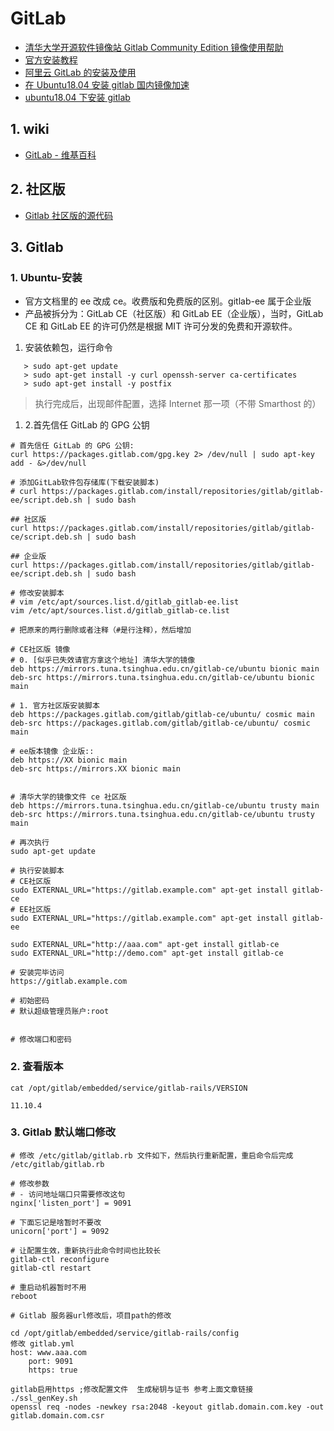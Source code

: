 # GitLab

- [清华大学开源软件镜像站 Gitlab Community Edition 镜像使用帮助](https://mirror.tuna.tsinghua.edu.cn/help/gitlab-ce/)
- [官方安装教程](https://about.gitlab.com/install/#ubuntu)
- [阿里云 GitLab 的安装及使用](https://blog.csdn.net/anaitudou/article/details/80388161)
- [在 Ubuntu18.04 安装 gitlab 国内镜像加速](http://ccimage.cn/2018-05/ubuntu18-04-install-gitlab-chinese-mirror.html#comment-115)
- [ubuntu18.04 下安装 gitlab](https://blog.csdn.net/u012838045/article/details/80881243)

## 1. wiki

- [GitLab - 维基百科](https://zh.wikipedia.org/wiki/GitLab)

## 2. 社区版

- [Gitlab 社区版的源代码](https://gitlab.com/gitlab-org/gitlab-ce/)

## 3. Gitlab

### 1. Ubuntu-安装

- 官方文档里的 ee 改成 ce。收费版和免费版的区别。gitlab-ee 属于企业版
- 产品被拆分为：GitLab CE（社区版）和 GitLab EE（企业版），当时，GitLab CE 和 GitLab EE 的许可仍然是根据 MIT 许可分发的免费和开源软件。

1. 安装依赖包，运行命令

```shell
   > sudo apt-get update
   > sudo apt-get install -y curl openssh-server ca-certificates
   > sudo apt-get install -y postfix
```

> 执行完成后，出现邮件配置，选择 Internet 那一项（不带 Smarthost 的）

1. 2.首先信任 GitLab 的 GPG 公钥

```shell
# 首先信任 GitLab 的 GPG 公钥:
curl https://packages.gitlab.com/gpg.key 2> /dev/null | sudo apt-key add - &>/dev/null

# 添加GitLab软件包存储库(下载安装脚本)
# curl https://packages.gitlab.com/install/repositories/gitlab/gitlab-ee/script.deb.sh | sudo bash

## 社区版
curl https://packages.gitlab.com/install/repositories/gitlab/gitlab-ce/script.deb.sh | sudo bash

## 企业版
curl https://packages.gitlab.com/install/repositories/gitlab/gitlab-ee/script.deb.sh | sudo bash

# 修改安装脚本
# vim /etc/apt/sources.list.d/gitlab_gitlab-ee.list
vim /etc/apt/sources.list.d/gitlab_gitlab-ce.list

# 把原来的两行删除或者注释（#是行注释），然后增加

# CE社区版 镜像
# 0. [似乎已失效请官方拿这个地址] 清华大学的镜像
deb https://mirrors.tuna.tsinghua.edu.cn/gitlab-ce/ubuntu bionic main
deb-src https://mirrors.tuna.tsinghua.edu.cn/gitlab-ce/ubuntu bionic main

# 1. 官方社区版安装脚本
deb https://packages.gitlab.com/gitlab/gitlab-ce/ubuntu/ cosmic main
deb-src https://packages.gitlab.com/gitlab/gitlab-ce/ubuntu/ cosmic main

# ee版本镜像 企业版::
deb https://XX bionic main
deb-src https://mirrors.XX bionic main


# 清华大学的镜像文件 ce 社区版
deb https://mirrors.tuna.tsinghua.edu.cn/gitlab-ce/ubuntu trusty main
deb-src https://mirrors.tuna.tsinghua.edu.cn/gitlab-ce/ubuntu trusty main

# 再次执行
sudo apt-get update

# 执行安装脚本
# CE社区版
sudo EXTERNAL_URL="https://gitlab.example.com" apt-get install gitlab-ce
# EE社区版
sudo EXTERNAL_URL="https://gitlab.example.com" apt-get install gitlab-ee

sudo EXTERNAL_URL="http://aaa.com" apt-get install gitlab-ce
sudo EXTERNAL_URL="http://demo.com" apt-get install gitlab-ce

# 安装完毕访问
https://gitlab.example.com

# 初始密码
# 默认超级管理员账户:root


# 修改端口和密码

```

### 2. 查看版本

```shell
cat /opt/gitlab/embedded/service/gitlab-rails/VERSION
```

```text
11.10.4
```

### 3. Gitlab 默认端口修改

```shell
# 修改 /etc/gitlab/gitlab.rb 文件如下，然后执行重新配置，重启命令后完成
/etc/gitlab/gitlab.rb

# 修改参数
# - 访问地址端口只需要修改这句
nginx['listen_port'] = 9091

# 下面忘记是啥暂时不要改
unicorn['port'] = 9092

# 让配置生效，重新执行此命令时间也比较长
gitlab-ctl reconfigure
gitlab-ctl restart

# 重启动机器暂时不用
reboot

# Gitlab 服务器url修改后，项目path的修改

cd /opt/gitlab/embedded/service/gitlab-rails/config
修改 gitlab.yml
host: www.aaa.com
    port: 9091
    https: true

gitlab启用https ;修改配置文件  生成秘钥与证书 参考上面文章链接
./ssl_genKey.sh
openssl req -nodes -newkey rsa:2048 -keyout gitlab.domain.com.key -out gitlab.domain.com.csr
```
